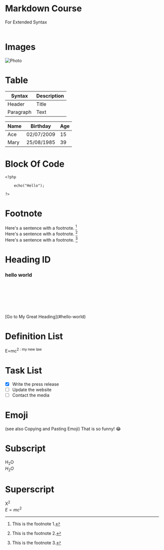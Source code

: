 # Markdown Course
For Extended Syntax <br><br>

# Images
![Photo](https://www.guillenphoto.com/data/blog/2016/001-chronique-pourquoi-faire-de-la-photo-I/images/amar-guillen-photographiing-death-valley.jpg)


# Table 
| Syntax    | Description |     
| --------- | ----------- | 
| Header    | Title       |    
| Paragraph | Text        |   

| Name     | Birthday   | Age |
| -------- | ---------- | --- |
| Ace      | 02/07/2009 | 15  |
| Mary     | 25/08/1985 | 39  |


# Block Of Code 
```
<?php 
	
	echo("Hello");
	
?>
```

# Footnote	
Here's a sentence with a footnote. [^1]
<br>
Here's a sentence with a footnote. [^2]
<br>
Here's a sentence with a footnote. [^3]
<br>

[^1]: This is the footnote 1.
[^2]: This is the footnote 2.
[^3]: This is the footnote 3.

# Heading ID
### hello world
<br>
<br>
<br>
<br>
<br>
<br>
[Go to My Great Heading](#hello-world)

# Definition List	
E=mc<sup>2
: my new law

# Task List	
- [x] Write the press release
- [ ] Update the website
- [ ] Contact the media

# Emoji
(see also Copying and Pasting Emoji)	That is so funny! :joy:

# Subscript
H<sub>2</sub>O
<br>
$H_2O$

# Superscript
X<sup>2</sup>
<br>
$E=mc^2$


